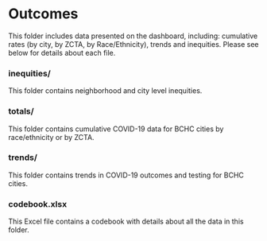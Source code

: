 # Outcomes

This folder includes data presented on the dashboard, including: cumulative rates (by city, by ZCTA, by Race/Ethnicity), trends and inequities. Please see below for details about each file.

### inequities/

This folder contains neighborhood and city level inequities.


### totals/

This folder contains cumulative COVID-19 data for BCHC cities by race/ethnicity or by ZCTA.


### trends/

This folder contains trends in COVID-19 outcomes and testing for BCHC cities.



### codebook.xlsx

This Excel file contains a codebook with details about all the data in this folder.
